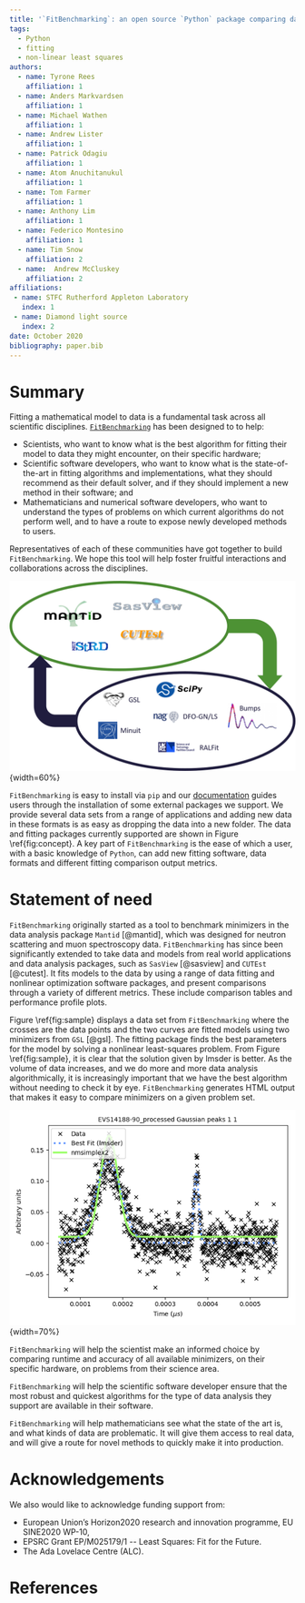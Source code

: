 ```yaml
---
title: '`FitBenchmarking`: an open source `Python` package comparing data fitting software'
tags:
  - Python
  - fitting
  - non-linear least squares
authors:
  - name: Tyrone Rees
    affiliation: 1
  - name: Anders Markvardsen
    affiliation: 1
  - name: Michael Wathen
    affiliation: 1
  - name: Andrew Lister
    affiliation: 1
  - name: Patrick Odagiu
    affiliation: 1
  - name: Atom Anuchitanukul
    affiliation: 1
  - name: Tom Farmer
    affiliation: 1
  - name: Anthony Lim
    affiliation: 1
  - name: Federico Montesino
    affiliation: 1
  - name: Tim Snow
    affiliation: 2
  - name:  Andrew McCluskey
    affiliation: 2
affiliations:
 - name: STFC Rutherford Appleton Laboratory
   index: 1
 - name: Diamond light source
   index: 2
date: October 2020
bibliography: paper.bib
---
```

# Summary

Fitting a mathematical model to data is a fundamental task across all scientific disciplines. [`FitBenchmarking`](https://fitbenchmarking.com/) has been designed to to help:

* Scientists, who want to know what is the best algorithm for fitting their model to data they might encounter, on their specific hardware;
* Scientific software developers, who want to know what is the state-of-the-art in fitting algorithms and implementations, what they should recommend as their default solver, and if they should implement a new method in their software; and
* Mathematicians and numerical software developers, who want to understand the types of problems on which current algorithms do not perform well, and to have a route to expose newly developed methods to users.

Representatives of each of these communities have got together to build `FitBenchmarking`. We hope this tool will help foster fruitful interactions and collaborations across the disciplines.

![Benchmarking paradigm \label{fig:concept}](figures/FitBenchmarkingConcept.png){width=60%}

`FitBenchmarking` is easy to install via `pip` and our [documentation](https://fitbenchmarking.com/) guides users through the installation of some external packages we support. We provide several data sets from a range of applications and adding new data in these formats is as easy as dropping the data into a new folder. The data and fitting packages currently supported are shown in Figure \ref{fig:concept}. A key part of `FitBenchmarking` is the ease of which a user, with a basic knowledge of `Python`, can add new fitting software, data formats and different fitting comparison output metrics.

# Statement of need

`FitBenchmarking` originally started as a tool to benchmark minimizers in the data analysis package `Mantid` [@mantid], which was designed for neutron scattering and muon spectroscopy data. `FitBenchmarking` has since been significantly extended to take data and models from real world applications and data analysis packages, such as `SasView` [@sasview] and `CUTEst` [@cutest]. It fits models to the data by using a range of data fitting and nonlinear optimization software packages, and present comparisons through a variety of different metrics. These include comparison tables and performance profile plots.

Figure \ref{fig:sample} displays a data set from `FitBenchmarking` where the crosses are the data points and the two curves are fitted models using two minimizers from `GSL` [@gsl]. The fitting package finds the best parameters for the model by solving a nonlinear least-squares problem. From Figure \ref{fig:sample}, it is clear that the solution given by lmsder is better. As the volume of data increases, and we do more and more data analysis algorithmically, it is increasingly important that we have the best algorithm without needing to check it by eye. `FitBenchmarking` generates HTML output that makes it easy to compare minimizers on a given problem set.

![A sample fit \label{fig:sample}](figures/nmsimplex2_fit_for_EVS14188-90_processed_Gaussian_peaks_1_1.png){width=70%}

`FitBenchmarking` will help the scientist make an informed choice by comparing runtime and accuracy of all available minimizers, on their specific hardware, on problems from their science area.

`FitBenchmarking` will help the scientific software developer ensure that the most robust and quickest algorithms for the type of data analysis they support are available in their software.

`FitBenchmarking` will help mathematicians see what the state of the art is, and what kinds of data are problematic. It will give them access to real data, and will give a route for novel methods to quickly make it into production.

# Acknowledgements

We also would like to acknowledge funding support from:

* European Union’s Horizon2020 research and innovation programme, EU SINE2020 WP-10,
* EPSRC Grant EP/M025179/1 -- Least Squares: Fit for the Future.
* The Ada Lovelace Centre (ALC).

# References
